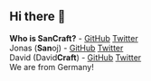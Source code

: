 ## Hi there 👋

**Who is SanCraft?** - [GitHub](https://github.com/SanCraftDev) [Twitter](https://twitter.com/SanCraftDev)  <br>
Jonas (**San**oj) - [GitHub](https://github.com/2020Sanoj) [Twitter](https://twitter.com/2020Sanoj) <br>
David (David**Craft**) - [GitHub](https://github.com/DavidCraftDev) [Twitter](https://twitter.com/DavidCraftDev) <br>
We are from Germany!
